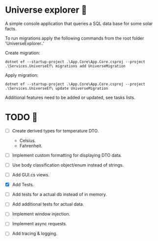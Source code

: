 
# Universe explorer :milky_way:

A simple console application that queries a SQL data base for
some solar facts.

To run migrations apply the following commands from the root folder 'UniverseExplorer\..'

Create migration:
```
dotnet ef --startup-project .\App.Core\App.Core.csproj --project .\Services.UniverseEf\ migrations add UniverseMigration
```

Apply migration:
```
dotnet ef --startup-project .\App.Core\App.Core.csproj --project .\Services.UniverseEf\ update UniverseMigration
```

Additional features need to be added or updated, see tasks lists.


# TODO :stars:

- [ ] Create derived types for temperature DTO.
	- Celsius.
	- Fahrenheit.
- [ ] Implement custom formatting for displaying DTO data.
- [ ] Use body classification object/enum instead of strings.
- [ ] Add GUI.cs views.
- [X] Add Tests.
- [ ] Add tests for a actual db instead of in memory.
- [ ] Add additional tests for actual data.
- [ ] Implement window injection.
- [ ] Implement async requests.
- [ ] Add tracing & logging.

